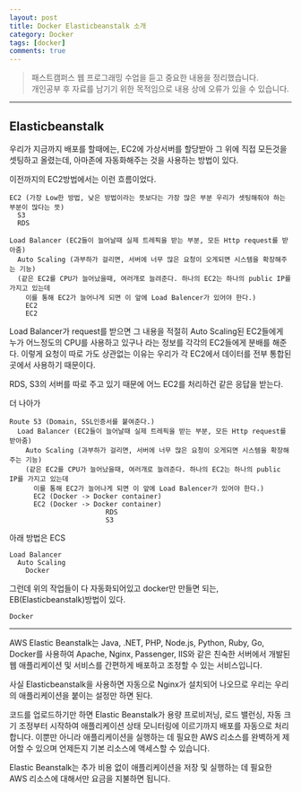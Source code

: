 ```yaml
---
layout: post
title: Docker Elasticbeanstalk 소개
category: Docker
tags: [docker]
comments: true
---
```


> 패스트캠퍼스 웹 프로그래밍 수업을 듣고 중요한 내용을 정리했습니다.     
개인공부 후 자료를 남기기 위한 목적임으로 내용 상에 오류가 있을 수 있습니다.      

<hr>

## Elasticbeanstalk

우리가 지금까지 배포를 할때에는, EC2에 가상서버를 할당받아 그 위에 직접 모든것을 셋팅하고 올렸는데, 아마존에 자동화해주는 것을 사용하는 방법이 있다.

이전까지의 EC2방법에서는 이런 흐름이었다.
```
EC2 (가장 Low한 방법, 낮은 방법이라는 뜻보다는 가장 많은 부분 우리가 셋팅해줘야 하는 부분이 많다는 뜻)
  S3
  RDS
```

```
Load Balancer (EC2들이 늘어날때 실제 트레픽을 받는 부분, 모든 Http request를 받아줌)
  Auto Scaling (과부하가 걸리면, 서버에 너무 많은 요청이 오게되면 시스템을 확장해주는 기능)
  (같은 EC2를 CPU가 늘어났을때, 여러개로 늘려준다. 하나의 EC2는 하나의 public IP를 가지고 있는데
    이를 통해 EC2가 늘어나게 되면 이 앞에 Load Balencer가 있어야 한다.)
    EC2
    EC2
```

Load Balancer가 request를 받으면 그 내용을 적절히 Auto Scaling된 EC2들에게 누가 어느정도의 CPU를 사용하고 있구나 라는 정보를 각각의 EC2들에게 분배를 해준다. 이렇게 요청이 따로 가도 상관없는 이유는 우리가 각 EC2에서 데이터를 전부 통합된 곳에서 사용하기 때문이다.

RDS, S3의 서버를 따로 주고 있기 때문에 어느 EC2를 처리하건 같은 응답을 받는다.

더 나아가
```
Route 53 (Domain, SSL인증서를 붙여준다.)
  Load Balancer (EC2들이 늘어날때 실제 트레픽을 받는 부분, 모든 Http request를 받아줌)
    Auto Scaling (과부하가 걸리면, 서버에 너무 많은 요청이 오게되면 시스템을 확장해주는 기능)
    (같은 EC2를 CPU가 늘어났을때, 여러개로 늘려준다. 하나의 EC2는 하나의 public IP를 가지고 있는데
      이를 통해 EC2가 늘어나게 되면 이 앞에 Load Balencer가 있어야 한다.)
      EC2 (Docker -> Docker container)
      EC2 (Docker -> Docker container)
                        RDS
                        S3
```

아래 방법은 ECS

```
Load Balancer
  Auto Scaling
    Docker
```

그런데 위의 작업들이 다 자동화되어있고 docker만 만들면 되는, EB(Elasticbeanstalk)방법이 있다.
```
Docker
```

<hr>

AWS Elastic Beanstalk는 Java, .NET, PHP, Node.js, Python, Ruby, Go, Docker를 사용하여 Apache, Nginx, Passenger, IIS와 같은 친숙한 서버에서 개발된 웹 애플리케이션 및 서비스를 간편하게 배포하고 조정할 수 있는 서비스입니다.

사실 Elasticbeanstalk을 사용하면 자동으로 Nginx가 설치되어 나오므로 우리는 우리의 애플리케이션을 붙이는 설정만 하면 된다.

코드를 업로드하기만 하면 Elastic Beanstalk가 용량 프로비저닝, 로드 밸런싱, 자동 크기 조정부터 시작하여 애플리케이션 상태 모니터링에 이르기까지 배포를 자동으로 처리합니다. 이뿐만 아니라 애플리케이션을 실행하는 데 필요한 AWS 리소스를 완벽하게 제어할 수 있으며 언제든지 기본 리소스에 액세스할 수 있습니다.

Elastic Beanstalk는 추가 비용 없이 애플리케이션을 저장 및 실행하는 데 필요한 AWS 리소스에 대해서만 요금을 지불하면 됩니다.
